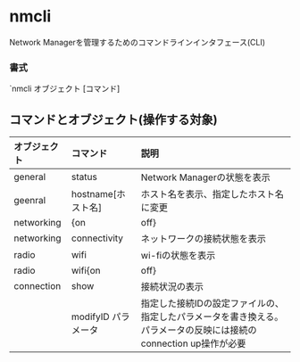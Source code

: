 # nmcli

Network Managerを管理するためのコマンドラインインタフェース(CLI)

### 書式

`nmcli オブジェクト [コマンド]

## コマンドとオブジェクト(操作する対象)

| オブジェクト | コマンド | 説明 |
|:---|:---|:---|
| general | status | Network Managerの状態を表示 |
| geenral | hostname[ホスト名] | ホスト名を表示、指定したホスト名に変更 |
| networking | {on | off} | ネットワークの有効化|無効化 |
| networking | connectivity | ネットワークの接続状態を表示 |
| radio | wifi | wi-fiの状態を表示 |
| radio | wifi{on|off} | wi-fi接続を有効化|無効化 |
| connection | show | 接続状況の表示 |
|  | modifyID パラメータ | 指定した接続IDの設定ファイルの、指定したパラメータを書き換える。パラメータの反映には接続のconnection up操作が必要 |
